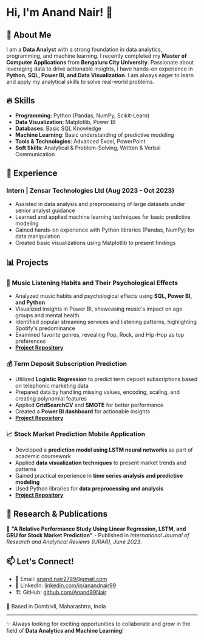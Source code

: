 # Hi, I'm Anand Nair! 👋

## 🚀 About Me

I am a **Data Analyst** with a strong foundation in data analytics, programming, and machine learning. I recently completed my **Master of Computer Applications** from **Bengaluru City University**. Passionate about leveraging data to drive actionable insights, I have hands-on experience in **Python, SQL, Power BI, and Data Visualization**. I am always eager to learn and apply my analytical skills to solve real-world problems.

## 🔥 Skills

- **Programming**: Python (Pandas, NumPy, Scikit-Learn)
- **Data Visualization**: Matplotlib, Power BI
- **Databases**: Basic SQL Knowledge
- **Machine Learning**: Basic understanding of predictive modeling
- **Tools & Technologies**: Advanced Excel, PowerPoint
- **Soft Skills**: Analytical & Problem-Solving, Written & Verbal Communication

## 💼 Experience

### Intern | Zensar Technologies Ltd (Aug 2023 - Oct 2023)
- Assisted in data analysis and preprocessing of large datasets under senior analyst guidance
- Learned and applied machine learning techniques for basic predictive modeling
- Gained hands-on experience with Python libraries (Pandas, NumPy) for data manipulation
- Created basic visualizations using Matplotlib to present findings

## 📊 Projects

### 🎵 Music Listening Habits and Their Psychological Effects
- Analyzed music habits and psychological effects using **SQL, Power BI, and Python**
- Visualized insights in Power BI, showcasing music's impact on age groups and mental health
- Identified popular streaming services and listening patterns, highlighting Spotify's predominance
- Examined favorite genres, revealing Pop, Rock, and Hip-Hop as top preferences
- **[Project Repository](https://github.com/Anand99Nair/MxM.H.-Survey-Results-Analysis)**

### 💰 Term Deposit Subscription Prediction
- Utilized **Logistic Regression** to predict term deposit subscriptions based on telephonic marketing data
- Prepared data by handling missing values, encoding, scaling, and creating polynomial features
- Applied **GridSearchCV** and **SMOTE** for better performance
- Created a **Power BI dashboard** for actionable insights
- **[Project Repository](https://github.com/shailesh-1011/TermDeposit_5014)**

### 📈 Stock Market Prediction Mobile Application
- Developed a **prediction model using LSTM neural networks** as part of academic coursework
- Applied **data visualization techniques** to present market trends and patterns
- Gained practical experience in **time series analysis and predictive modeling**
- Used Python libraries for **data preprocessing and analysis**
- **[Project Repository](https://github.com/Anand99Nair/Stock-Market-Prediction-Mobile-Application)**

## 📝 Research & Publications

📄 **"A Relative Performance Study Using Linear Regression, LSTM, and GRU for Stock Market Prediction"** - Published in *International Journal of Research and Analytical Reviews (IJRAR), June 2023*.

## 📫 Let's Connect!

- 📧 Email: [anand.nair2799@gmail.com](mailto:anand.nair2799@gmail.com)
- 💼 LinkedIn: [linkedin.com/in/anandnair99](http://linkedin.com/in/anandnair99/)
- 🏗 GitHub: [github.com/Anand99Nair](https://github.com/Anand99Nair)

📍 Based in Dombivli, Maharashtra, India

---

✨ Always looking for exciting opportunities to collaborate and grow in the field of **Data Analytics and Machine Learning**!

